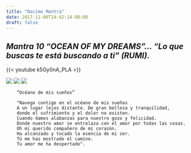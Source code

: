 ```yaml
---
title: "Decimo Mantra"
date: 2017-11-06T14:42:14-08:00
draft: false
---
```


## _Mantra 10  “OCEAN OF MY DREAMS”… “Lo que buscas te está buscando a ti” (RUMI)._

{{< youtube k5Gy0nA_PLA >}}


![](/images/mantra10-1.png)
![](/images/mantra10-2.png)
![](/images/mantra10-3.png)

```
    “Océano de mis sueños”

    "Navego contigo en el océano de mis sueños
    A un lugar lejos distante. De gran belleza y tranquilidad,
    donde el sufrimiento y el dolor no existen.
    Cuando damos alabanzas para nuestro gozo y felicidad.
    Donde nuestro amor se entrelaza con el amor por todas las cosas.
    Oh mi querido compañero de mi corazón.
    Ha alcanzado y tocado la esencia de mi ser.
    Tú me has mostrado el camino.
    Tu amor me ha despertado".
```


